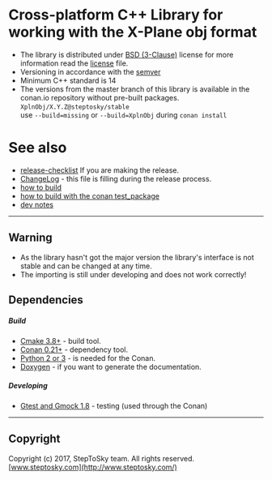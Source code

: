# Cross-platform C++ Library for working with the X-Plane obj format
- The library is distributed under 
[BSD (3-Clause)](http://opensource.org/licenses/BSD-3-Clause) 
license for more information read the [license](license.txt) file.
- Versioning in accordance with the [semver](http://semver.org/)
- Minimum C++ standard is 14
- The versions from the master branch of this library 
    is available in the conan.io repository without pre-built packages.  
    ```XplnObj/X.Y.Z@steptosky/stable```   
    use ```--build=missing``` or ```--build=XplnObj``` during ```conan install```

# See also
- [release-checklist](doc/release-checklist.md) If you are making the release.
- [ChangeLog](changelog.md) - this file is filling during the release process.
- [how to build](doc/build.md)
- [how to build with the conan test_package](doc/conan-test-package.md)
- [dev notes](doc/dev-notes.md)

---

## Warning 
- As the library hasn't got the major version 
  the library's interface is not stable and can be changed at any time.
- The importing is still under developing and does not work correctly!


## Dependencies
##### Build
- [Cmake 3.8+](https://cmake.org) - build tool.
- [Conan 0.21+](https://www.conan.io) - dependency tool.
- [Python 2 or 3](https://www.python.org) - is needed for the Conan.
- [Doxygen](http://www.stack.nl/~dimitri/doxygen) - if you want to generate the documentation.

##### Developing
- [Gtest and Gmock 1.8](https://github.com/google/googletest) - testing (used through the Conan)  

---

## Copyright
Copyright (c) 2017, StepToSky team. All rights reserved.  
[www.steptosky.com](http://www.steptosky.com/)